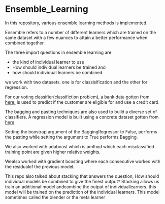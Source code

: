 # Ensemble_Learning 

In this repository, various ensemble learning methods is implemented.

Ensemble refers to a number of different learners which are trained on the same dataset with a few nuances to attain a better performance when combined together.

The three import questions in ensemble learning are
- the kind of individual learner to use 
- How should individual learners be trained and
- how should individual learners be combined

we work with two datasets. one is for classisification and the other for regression. 


For our voting classifier(classifiction problem), a bank data gotten from <a href=https://www.kaggle.com/itsmesunil/bank-loan-modelling target='_blank'>here.</a> is used to predict if the customer are eligible for and use a credit card.

The bagging and pasting techniques are also used to build a diverse set of classifiers. A regression model is built using a concrete dataset gotten from <a href=https://www.kaggle.com/maajdl/yeh-concret-data target='_blank'> here</a>

Setting the boostrap argument of the BaggingRegressor to False, performs the pasting while setting the argument to True performs Bagging.

We also worked with adaboost which is amthod which each misclassified training point are given higher relative weights. 

Wealso worked with gradient boosting where each consecutive worked with the residualof the previous model. 

This repo also talked about stacking that answers the question, How should individual models be combined to give the finest output? Stacking allows us train an additional model andcombine the output of individuallearners. this model will be trained on the prediction of the individual learners. This model sometimes called the blender or the meta learner 